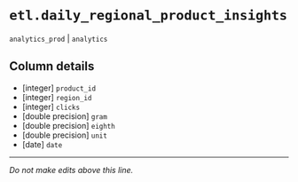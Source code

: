 # `etl.daily_regional_product_insights`
`analytics_prod` | `analytics`

## Column details
* [integer]   `product_id`
* [integer]   `region_id`
* [integer]   `clicks`
* [double precision] `gram`
* [double precision] `eighth`
* [double precision] `unit`
* [date]      `date`

-------------------------------------------------------------------------------
*Do not make edits above this line.*
